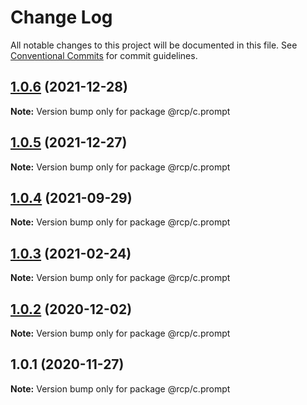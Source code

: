 # Change Log

All notable changes to this project will be documented in this file.
See [Conventional Commits](https://conventionalcommits.org) for commit guidelines.

<a name="1.0.6"></a>

## [1.0.6](https://github.com/imcuttle/rcp/compare/@rcp/c.prompt@1.0.5...@rcp/c.prompt@1.0.6) (2021-12-28)

**Note:** Version bump only for package @rcp/c.prompt

<a name="1.0.5"></a>

## [1.0.5](https://github.com/imcuttle/rcp/compare/@rcp/c.prompt@1.0.4...@rcp/c.prompt@1.0.5) (2021-12-27)

**Note:** Version bump only for package @rcp/c.prompt

<a name="1.0.4"></a>

## [1.0.4](https://github.com/imcuttle/rcp/compare/@rcp/c.prompt@1.0.3...@rcp/c.prompt@1.0.4) (2021-09-29)

**Note:** Version bump only for package @rcp/c.prompt

<a name="1.0.3"></a>

## [1.0.3](https://github.com/imcuttle/rcp/compare/@rcp/c.prompt@1.0.2...@rcp/c.prompt@1.0.3) (2021-02-24)

**Note:** Version bump only for package @rcp/c.prompt

<a name="1.0.2"></a>

## [1.0.2](https://github.com/imcuttle/rcp/compare/@rcp/c.prompt@1.0.1...@rcp/c.prompt@1.0.2) (2020-12-02)

**Note:** Version bump only for package @rcp/c.prompt

<a name="1.0.1"></a>

## 1.0.1 (2020-11-27)

**Note:** Version bump only for package @rcp/c.prompt
